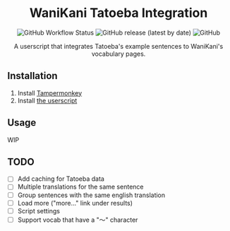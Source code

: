 <div align="center">

# WaniKani Tatoeba Integration

![GitHub Workflow Status](https://img.shields.io/github/actions/workflow/status/myuwi/wanikani-tatoeba/ci.yml?style=flat-square)
![GitHub release (latest by date)](https://img.shields.io/github/v/release/myuwi/wanikani-tatoeba?style=flat-square)
![GitHub](https://img.shields.io/github/license/myuwi/wanikani-tatoeba?style=flat-square)

A userscript that integrates Tatoeba's example sentences to WaniKani's vocabulary pages.

</div>

## Installation

1. Install [Tampermonkey](https://www.tampermonkey.net/)
2. Install [the userscript](https://github.com/myuwi/wanikani-tatoeba/releases/latest/download/wanikani-tatoeba.user.js)

## Usage

WIP

## TODO

- [ ] Add caching for Tatoeba data
- [ ] Multiple translations for the same sentence
- [ ] Group sentences with the same english translation
- [ ] Load more ("more..." link under results)
- [ ] Script settings
- [ ] Support vocab that have a "〜" character
